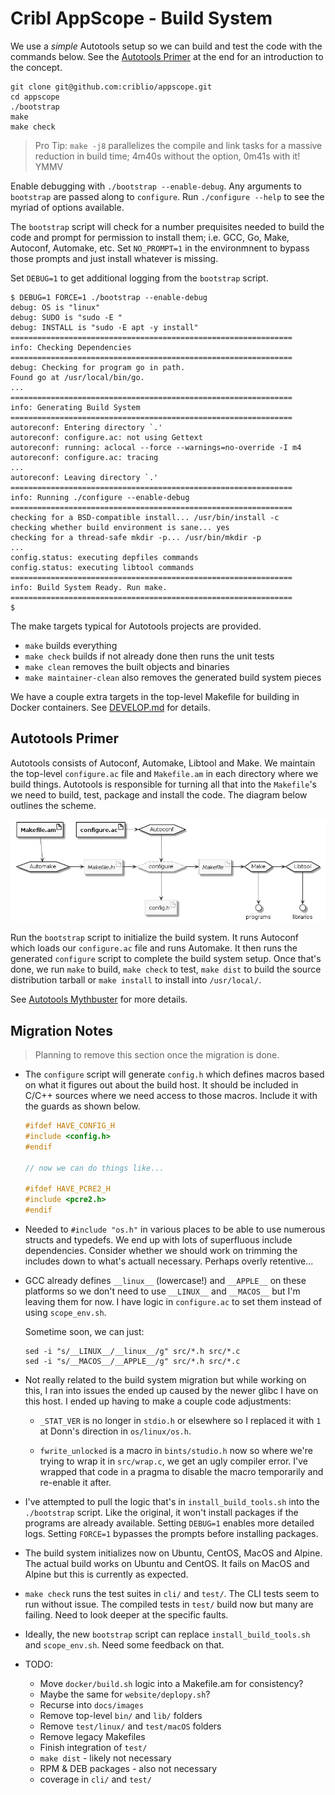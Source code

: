 # Cribl AppScope - Build System

We use a _simple_ Autotools setup so we can build and test the code with the
commands below. See the [Autotools Primer](#autotools-primer) at the end for an
introduction to the concept.

```shell
git clone git@github.com:criblio/appscope.git
cd appscope
./bootstrap
make
make check
```

> Pro Tip: `make -j8` parallelizes the compile and link tasks for a massive
> reduction in build time; 4m40s without the option, 0m41s with it! YMMV

Enable debugging with `./bootstrap --enable-debug`. Any arguments to
`bootstrap` are passed along to `configure`. Run `./configure --help` to see
the myriad of options available.

The `bootstrap` script will check for a number prequisites needed to build the
code and prompt for permission to install them; i.e. GCC, Go, Make, Autoconf,
Automake, etc. Set `NO_PROMPT=1` in the environmnent to bypass those prompts
and just install whatever is missing.

Set `DEBUG=1` to get additional logging from the `bootstrap` script.

```shell
$ DEBUG=1 FORCE=1 ./bootstrap --enable-debug
debug: OS is "linux"
debug: SUDO is "sudo -E "
debug: INSTALL is "sudo -E apt -y install"
===============================================================
info: Checking Dependencies
===============================================================
debug: Checking for program go in path.
Found go at /usr/local/bin/go.
...
===============================================================
info: Generating Build System
===============================================================
autoreconf: Entering directory `.'
autoreconf: configure.ac: not using Gettext
autoreconf: running: aclocal --force --warnings=no-override -I m4
autoreconf: configure.ac: tracing
...
autoreconf: Leaving directory `.'
===============================================================
info: Running ./configure --enable-debug
===============================================================
checking for a BSD-compatible install... /usr/bin/install -c
checking whether build environment is sane... yes
checking for a thread-safe mkdir -p... /usr/bin/mkdir -p
...
config.status: executing depfiles commands
config.status: executing libtool commands
===============================================================
info: Build System Ready. Run make.
===============================================================
$ 
```

The make targets typical for Autotools projects are provided.

* `make` builds everything
* `make check` builds if not already done then runs the unit tests
* `make clean` removes the built objects and binaries
* `make maintainer-clean` also removes the generated build system pieces

We have a couple extra targets in the top-level Makefile for building in Docker
containers. See [DEVELOP.md](./DEVELOP.md#docker-run) for details.

## Autotools Primer

Autotools consists of Autoconf, Automake, Libtool and Make. We maintain the
top-level `configure.ac` file and `Makefile.am` in each directory where we
build things. Autotools is responsible for turning all that into the
`Makefile`'s we need to build, test, package and install the code. The diagram
below outlines the scheme.

![Autotools Flowchart](images/autotools.png)

Run the `bootstrap` script to initialize the build system. It runs Autoconf
which loads our `configure.ac` file and runs Automake. It then runs the
generated `configure` script to complete the build system setup. Once that's
done, we run `make` to build, `make check` to test, `make dist` to build the
source distribution tarball or `make install` to install into `/usr/local/`.

See [Autotools Mythbuster](https://autotools.io/) for more details.

## Migration Notes

> Planning to remove this section once the migration is done.

* The `configure` script will generate `config.h` which defines macros based on
  what it figures out about the build host. It should be included in C/C++
  sources where we need access to those macros. Include it with the guards as
  shown below.

  ```c
  #ifdef HAVE_CONFIG_H
  #include <config.h>
  #endif
  
  // now we can do things like...
  
  #ifdef HAVE_PCRE2_H
  #include <pcre2.h>
  #endif
  ```

* Needed to `#include "os.h"` in various places to be able to use numerous
  structs and typedefs. We end up with lots of superfluous include
  dependencies. Consider whether we should work on trimming the includes down
  to what's actuall necessary. Perhaps overly retentive...

* GCC already defines `__linux__` (lowercase!) and `__APPLE__` on these platforms
  so we don't need to use `__LINUX__` and `__MACOS__` but I'm leaving them for
  now. I have logic in `configure.ac` to set them instead of using `scope_env.sh`.

  Sometime soon, we can just:

  ```shell
  sed -i "s/__LINUX__/__linux__/g" src/*.h src/*.c
  sed -i "s/__MACOS__/__APPLE__/g" src/*.h src/*.c
  ```

* Not really related to the build system migration but while working on this,
  I ran into issues the ended up caused by the newer glibc I have on this host.
  I ended up having to make a couple code adjustments:

  * `_STAT_VER` is no longer in `stdio.h` or elsewhere so I replaced it with `1`
    at Donn's direction in `os/linux/os.h`.

  * `fwrite_unlocked` is a macro in `bints/studio.h` now so where we're trying
    to wrap it in `src/wrap.c`, we get an ugly compiler error. I've wrapped that
    code in a pragma to disable the macro temporarily and re-enable it after.

* I've attempted to pull the logic that's in `install_build_tools.sh` into the
  `./bootstrap` script. Like the original, it won't install packages if the
  programs are already available. Setting `DEBUG=1` enables more detailed logs.
  Setting `FORCE=1` bypasses the prompts before installing packages.

* The build system initializes now on Ubuntu, CentOS, MacOS and Alpine. The 
  actual build works on Ubuntu and CentOS. It fails on MacOS and Alpine but this
  is currently as expected.

* `make check` runs the test suites in `cli/` and `test/`. The CLI tests seem
  to run without issue. The compiled tests in `test/` build now but many are
  failing. Need to look deeper at the specific faults.

* Ideally, the new `bootstrap` script can replace `install_build_tools.sh` and
  `scope_env.sh`. Need some feedback on that.

* TODO:
  * Move `docker/build.sh` logic into a Makefile.am for consistency?
  * Maybe the same for `website/deplopy.sh`?
  * Recurse into `docs/images`
  * Remove top-level `bin/` and `lib/` folders
  * Remove `test/linux/` and `test/macOS` folders
  * Remove legacy Makefiles
  * Finish integration of `test/`
  * `make dist` - likely not necessary
  * RPM & DEB packages - also not necessary
  * coverage in `cli/` and `test/`

